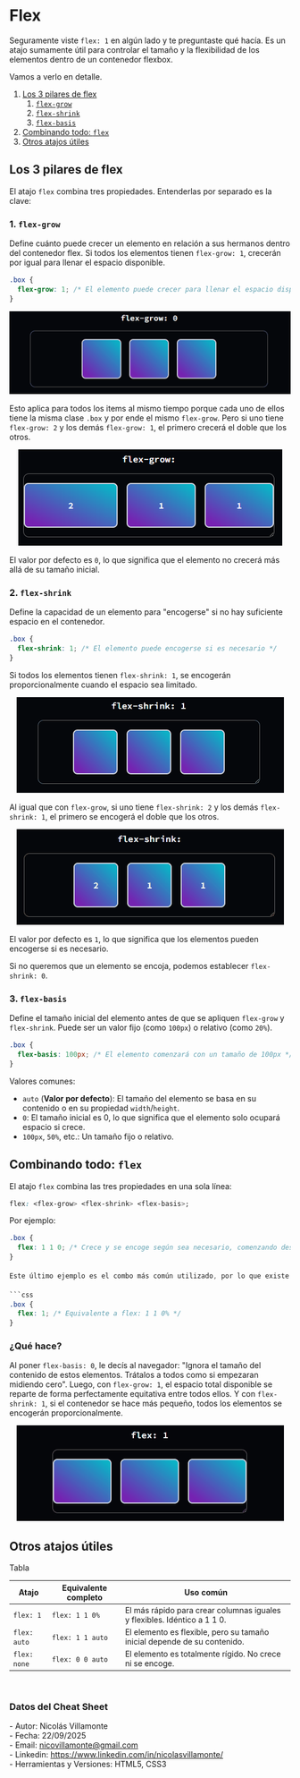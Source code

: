 # Flex

Seguramente viste `flex: 1` en algún lado y te preguntaste qué hacía. Es un atajo sumamente útil para controlar el tamaño y la flexibilidad de los elementos dentro de un contenedor flexbox.

Vamos a verlo en detalle.

1. [Los 3 pilares de flex](#los-3-pilares-de-flex)
   1. [`flex-grow`](#1-flex-grow)
   2. [`flex-shrink`](#2-flex-shrink)
   3. [`flex-basis`](#3-flex-basis)
2. [Combinando todo: `flex`](#combinando-todo-flex)
3. [Otros atajos útiles](#otros-atajos-útiles)

## Los 3 pilares de flex

El atajo `flex` combina tres propiedades. Entenderlas por separado es la clave:

### 1. `flex-grow`

Define cuánto puede crecer un elemento en relación a sus hermanos dentro del contenedor flex. Si todos los elementos tienen `flex-grow: 1`, crecerán por igual para llenar el espacio disponible.

```css
.box {
  flex-grow: 1; /* El elemento puede crecer para llenar el espacio disponible */
}
```

<div align="center">
  <img src="./assets/flex-grow1.gif" alt="flex-grow-1">
</div>

Esto aplica para todos los items al mismo tiempo porque cada uno de ellos tiene la misma clase `.box` y por ende el mismo `flex-grow`. Pero si uno tiene `flex-grow: 2` y los demás `flex-grow: 1`, el primero crecerá el doble que los otros.

<div align="center">
  <img src="./assets/flex-grow2.png" alt="flex-grow-2">
</div>

El valor por defecto es `0`, lo que significa que el elemento no crecerá más allá de su tamaño inicial.


### 2. `flex-shrink`

Define la capacidad de un elemento para "encogerse" si no hay suficiente espacio en el contenedor.

```css
.box {
  flex-shrink: 1; /* El elemento puede encogerse si es necesario */
}
```

Si todos los elementos tienen `flex-shrink: 1`, se encogerán proporcionalmente cuando el espacio sea limitado.

<div align="center">
  <img src="./assets/flex-shrink1-0.gif" alt="flex-shrink-1">
</div>

Al igual que con `flex-grow`, si uno tiene `flex-shrink: 2` y los demás `flex-shrink: 1`, el primero se encogerá el doble que los otros.

<div align="center">
  <img src="./assets/flex-shrink2.gif" alt="flex-shrink-2">
</div>

El valor por defecto es `1`, lo que significa que los elementos pueden encogerse si es necesario.

Si no queremos que un elemento se encoja, podemos establecer `flex-shrink: 0`.

### 3. `flex-basis`

Define el tamaño inicial del elemento antes de que se apliquen `flex-grow` y `flex-shrink`. Puede ser un valor fijo (como `100px`) o relativo (como `20%`).

```css
.box {
  flex-basis: 100px; /* El elemento comenzará con un tamaño de 100px */
}
```

Valores comunes:

- `auto` (**Valor por defecto**): El tamaño del elemento se basa en su contenido o en su propiedad `width`/`height`.
- `0`: El tamaño inicial es 0, lo que significa que el elemento solo ocupará espacio si crece.
- `100px`, `50%`, etc.: Un tamaño fijo o relativo.


## Combinando todo: `flex`

El atajo `flex` combina las tres propiedades en una sola línea:

```css
flex: <flex-grow> <flex-shrink> <flex-basis>;
```

Por ejemplo:

```css
.box {
  flex: 1 1 0; /* Crece y se encoge según sea necesario, comenzando desde 0 */
}

Este último ejemplo es el combo más común utilizado, por lo que existe un atajo aún más corto para hacer lo mismo y que es muy utilizado:

```css
.box {
  flex: 1; /* Equivalente a flex: 1 1 0% */
}
```

### ¿Qué hace?

Al poner `flex-basis: 0`, le decís al navegador: "Ignora el tamaño del contenido de estos elementos. Trátalos a todos como si empezaran midiendo cero". Luego, con `flex-grow: 1`, el espacio total disponible se reparte de forma perfectamente equitativa entre todos ellos. Y con `flex-shrink: 1`, si el contenedor se hace más pequeño, todos los elementos se encogerán proporcionalmente.

<div align="center">
  <img src="./assets/flex-1.gif" alt="flex-1">
</div>



## Otros atajos útiles

Tabla

| Atajo        | Equivalente completo          | Uso común                                      |
|--------------|-------------------------------|--------------------------------------------------|
| `flex: 1`    | `flex: 1 1 0%`                | El más rápido para crear columnas iguales y flexibles. Idéntico a 1 1 0. |
| `flex: auto` | `flex: 1 1 auto`               | El elemento es flexible, pero su tamaño inicial depende de su contenido. |
| `flex: none` | `flex: 0 0 auto`               | El elemento es totalmente rígido. No crece ni se encoge. |





<br>

### Datos del Cheat Sheet

\- Autor: Nicolás Villamonte <br>
\- Fecha: 22/09/2025 <br>
\- Email: nicovillamonte@gmail.com <br>
\- Linkedin: https://www.linkedin.com/in/nicolasvillamonte/ <br>
\- Herramientas y Versiones: HTML5, CSS3
